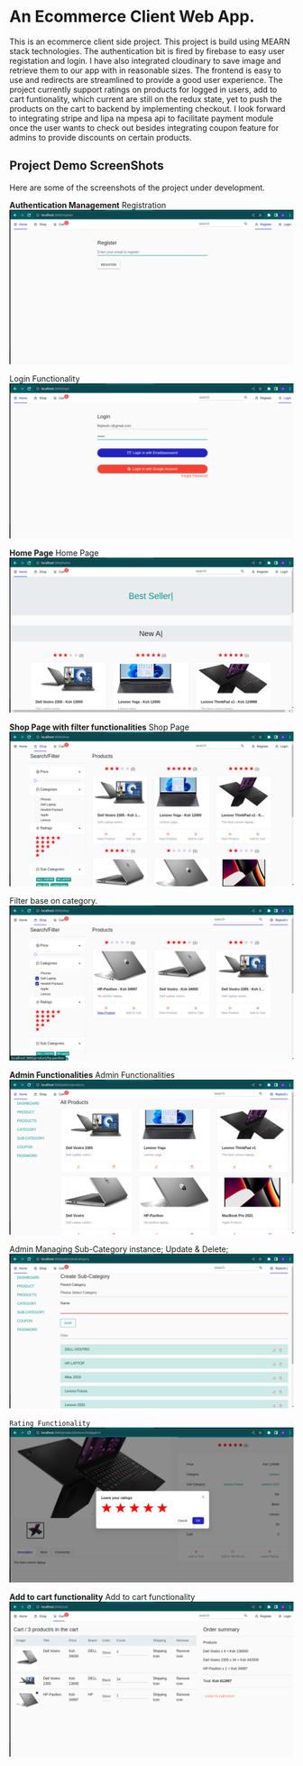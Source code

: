 # An Ecommerce Client Web App. 

This is an ecommerce client side project. This project is build using MEARN stack technologies. The authentication bit is fired by firebase to easy user registation and login. I have also integrated cloudinary to save image and retrieve them to our app with in reasonable sizes. The frontend is easy to use and redirects are streamlined to provide a good user experience. The project currently support ratings on products for logged in users, add to cart funtionality, which current are still on the redux state, yet to push the products on the cart to backend by implementing checkout. I look forward to integrating stripe and lipa na mpesa api to facilitate payment module once the user wants to check out besides integrating coupon feature for admins to provide discounts on certain products.

## Project Demo ScreenShots

Here are some of the screenshots of the project under development.

**Authentication Management**
Registration
![Registration](https://github.com/fkiptooh/client/blob/master/screenshots/registration%20page.png "Registration")

Login Functionality
![Login](https://github.com/fkiptooh/client/blob/master/screenshots/login%20functionality.png "Login")

**Home Page**
Home Page
![Home Page](https://github.com/fkiptooh/client/blob/master/screenshots/home%20page.png "Home page")

**Shop Page with filter functionalities**
Shop Page
![Shop](https://github.com/fkiptooh/client/blob/master/screenshots/shop%20with%20filter%20functionality.png)

Filter base on category.
![Filter](https://github.com/fkiptooh/client/blob/master/screenshots/filter%20based%20on%20categoty.png)

**Admin Functionalities**
Admin Functionalities
![Admin Dashboard](https://github.com/fkiptooh/client/blob/master/screenshots/admin%20functionalities.png)

Admin Managing Sub-Category instance; Update & Delete;
![Admin Sub-Category Management](https://github.com/fkiptooh/client/blob/master/screenshots/subcategory%20admin%20create%20and%20update%20functionality.png)

`Rating Functionality`
![Rating](https://github.com/fkiptooh/client/blob/master/screenshots/product%20rating%20for%20logged%20in%20users.png "Rating")

**Add to cart functionality**
Add to cart functionality
![Cart](https://github.com/fkiptooh/client/blob/master/screenshots/cart%20section.png "Add to cart")


